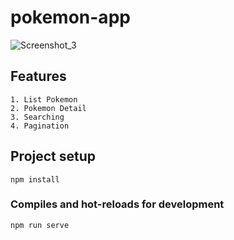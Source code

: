 # pokemon-app

![Screenshot_3](https://user-images.githubusercontent.com/69780199/107879757-62eeb080-6f0d-11eb-8953-b4b5a596031f.png)

## Features

```
1. List Pokemon
2. Pokemon Detail
3. Searching
4. Pagination
```

## Project setup

```
npm install
```

### Compiles and hot-reloads for development

```
npm run serve
```
